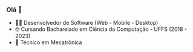 ### Olá 👋

- 🧑‍💻 Desenvolvedor de Software (Web - Mobile - Desktop)
- 🤓 Cursando Bacharelado em Ciência da Computação - UFFS (2018 - 2023)
- 🤖 Técnico em Mecatrônica


